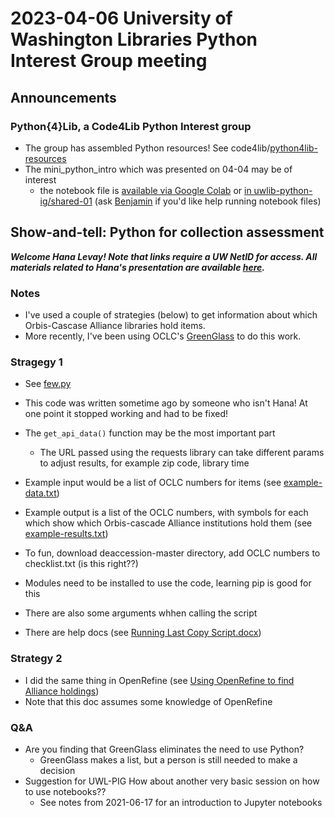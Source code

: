 # 2023-04-06 University of Washington Libraries Python Interest Group meeting
## Announcements
### Python{4}Lib, a Code4Lib Python Interest group
   - The group has assembled Python resources! See code4lib/[python4lib-resources](https://github.com/code4lib/python4lib-resources)
   - The mini_python_intro which was presented on 04-04 may be of interest
      - the notebook file is [available via Google Colab](https://colab.research.google.com/drive/1m3cz4KeozooHFzjswyjgJmbfXZTfG0mP?usp=sharing) or [in uwlib-python-ig/shared-01](https://github.com/uwlib-python-ig/shared-01/mini_python_intro.ipynb) (ask [Benjamin](mailto:ries07@uw.edu) if you'd like help running notebook files)

## Show-and-tell: Python for collection assessment
***Welcome Hana Levay! Note that links require a UW NetID for access. All materials related to Hana's presentation are available [here](https://drive.google.com/drive/folders/1xeA69GdZNzj926kyK5GXWeHwC-yussHe?usp=share_link).***
### Notes
- I've used a couple of strategies (below) to get information about which Orbis-Cascase Alliance libraries hold items.
- More recently, I've been using OCLC's [GreenGlass](https://www.oclc.org/en/greenglass.html) to do this work.

### Stragegy 1
- See [few.py](https://drive.google.com/file/d/10f_PvpMdHHrbU5Lf_wZ_sq1t1q27ETy0/view?usp=share_link)
- This code was written sometime ago by someone who isn't Hana! At one point it stopped working and had to be fixed!
- The `get_api_data()` function may be the most important part
   - The URL passed using the requests library can take different params to adjust results, for example zip code, library time
- Example input would be a list of OCLC numbers for items (see [example-data.txt](https://drive.google.com/file/d/1Rt0z0VaHo-C2vUZHz2Vhx9LNitnOB0Fw/view?usp=share_link))
- Example output is a list of the OCLC numbers, with symbols for each which show which Orbis-cascade Alliance institutions hold them (see [example-results.txt](https://drive.google.com/file/d/1sK5h2cp1rYorxz18mmYACS-Lt_ETVnT1/view?usp=sharing))

- To fun, download deaccession-master directory, add OCLC numbers to checklist.txt (is this right??)
- Modules need to be installed to use the code, learning pip is good for this
- There are also some arguments whhen calling the script
- There are help docs (see [Running Last Copy Script.docx](https://docs.google.com/document/d/1sQ3vQO1J4GcqQN_sFP9Y5ix5UU7_WRtz/edit?usp=sharing&ouid=103235126934628753338&rtpof=true&sd=true))

### Strategy 2
- I did the same thing in OpenRefine (see [Using OpenRefine to find Alliance holdings](https://docs.google.com/document/d/1hD0-5HHe_xUwsKXjje3kMjJO-NttZNl8d5b4x6Vy1mo/edit?usp=sharing))
- Note that this doc assumes some knowledge of OpenRefine

### Q&A
- Are you finding that GreenGlass eliminates the need to use Python?
   - GreenGlass makes a list, but a person is still needed to make a decision
- Suggestion for UWL-PIG How about another very basic session on how to use notebooks??
   - See notes from 2021-06-17 for an introduction to Jupyter notebooks
